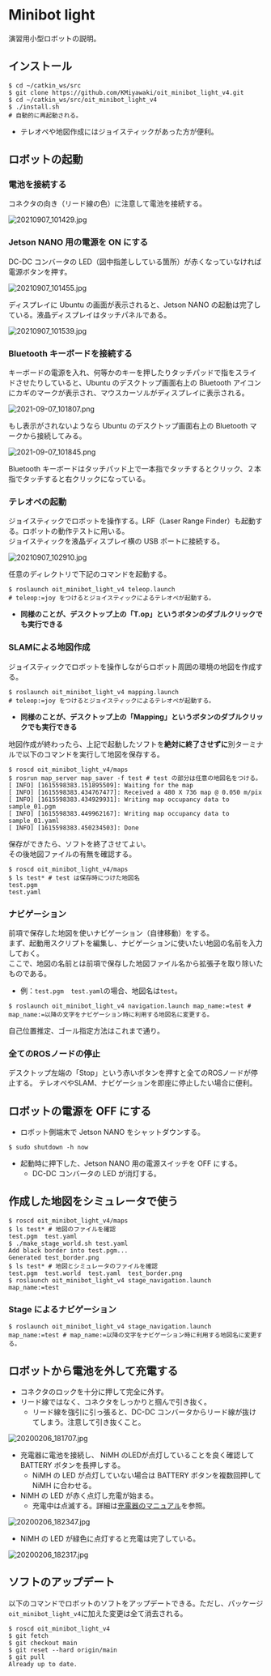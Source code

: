 # Minibot light

演習用小型ロボットの説明。

## インストール

```shell
$ cd ~/catkin_ws/src
$ git clone https://github.com/KMiyawaki/oit_minibot_light_v4.git
$ cd ~/catkin_ws/src/oit_minibot_light_v4
$ ./install.sh
# 自動的に再起動される。
```

- テレオペや地図作成にはジョイスティックがあった方が便利。

## ロボットの起動

### 電池を接続する

コネクタの向き（リード線の色）に注意して電池を接続する。

![20210907_101429.jpg](./images/20210907_101429.jpg)

### Jetson NANO 用の電源を ON にする

DC-DC コンバータの LED（図中指差ししている箇所）が赤くなっていなければ電源ボタンを押す。

![20210907_101455.jpg](./images/20210907_101455.jpg)

ディスプレイに Ubuntu の画面が表示されると、Jetson NANO の起動は完了している。液晶ディスプレイはタッチパネルである。

![20210907_101539.jpg](./images/20210907_101539.jpg)

### Bluetooth キーボードを接続する

キーボードの電源を入れ、何等かのキーを押したりタッチパッドで指をスライドさせたりしていると、Ubuntu のデスクトップ画面右上の Bluetooth アイコンにカギのマークが表示され、マウスカーソルがディスプレイに表示される。

![2021-09-07_101807.png](./images/2021-09-07_101807.png)

もし表示がされないようなら Ubuntu のデスクトップ画面右上の Bluetooth マークから接続してみる。

![2021-09-07_101845.png](./images/2021-09-07_101845.png)

Bluetooth キーボードはタッチパッド上で一本指でタッチするとクリック、２本指でタッチすると右クリックになっている。

### テレオペの起動

ジョイスティックでロボットを操作する。LRF（Laser Range Finder）も起動する。ロボットの動作テストに用いる。  
ジョイスティックを液晶ディスプレイ横の USB ポートに接続する。

![20210907_102910.jpg](./images/20210907_102910.jpg)

任意のディレクトリで下記のコマンドを起動する。

```shell
$ roslaunch oit_minibot_light_v4 teleop.launch
# teleop:=joy をつけるとジョイスティックによるテレオペが起動する。
```

- **同様のことが、デスクトップ上の「T.op」というボタンのダブルクリックでも実行できる**

### SLAMによる地図作成

ジョイスティックでロボットを操作しながらロボット周囲の環境の地図を作成する。

```shell
$ roslaunch oit_minibot_light_v4 mapping.launch
# teleop:=joy をつけるとジョイスティックによるテレオペが起動する。
```

- **同様のことが、デスクトップ上の「Mapping」というボタンのダブルクリックでも実行できる**

地図作成が終わったら、上記で起動したソフトを**絶対に終了させずに**別ターミナルで以下のコマンドを実行して地図を保存する。

```shell
$ roscd oit_minibot_light_v4/maps
$ rosrun map_server map_saver -f test # test の部分は任意の地図名をつける。
[ INFO] [1615598383.151895509]: Waiting for the map
[ INFO] [1615598383.434767477]: Received a 480 X 736 map @ 0.050 m/pix
[ INFO] [1615598383.434929931]: Writing map occupancy data to sample_01.pgm
[ INFO] [1615598383.449962167]: Writing map occupancy data to sample_01.yaml
[ INFO] [1615598383.450234503]: Done
```

保存ができたら、ソフトを終了させてよい。  
その後地図ファイルの有無を確認する。

```shell
$ roscd oit_minibot_light_v4/maps
$ ls test* # test は保存時につけた地図名
test.pgm
test.yaml
```

### ナビゲーション

前項で保存した地図を使いナビゲーション（自律移動）をする。  
まず、起動用スクリプトを編集し、ナビゲーションに使いたい地図の名前を入力しておく。  
ここで、地図の名前とは前項で保存した地図ファイル名から拡張子を取り除いたものである。

- 例：`test.pgm  test.yaml`の場合、地図名は`test`。

```shell
$ roslaunch oit_minibot_light_v4 navigation.launch map_name:=test # map_name:=以降の文字をナビゲーション時に利用する地図名に変更する。
```

自己位置推定、ゴール指定方法はこれまで通り。

### 全てのROSノードの停止

デスクトップ左端の「Stop」という赤いボタンを押すと全てのROSノードが停止する。
テレオペやSLAM、ナビゲーションを即座に停止したい場合に便利。

## ロボットの電源を OFF にする

- ロボット側端末で Jetson NANO をシャットダウンする。

```shell
$ sudo shutdown -h now
```

- 起動時に押下した、Jetson NANO 用の電源スイッチを OFF にする。
  - DC-DC コンバータの LED が消灯する。

## 作成した地図をシミュレータで使う

```shell
$ roscd oit_minibot_light_v4/maps
$ ls test* # 地図のファイルを確認
test.pgm  test.yaml
$ ./make_stage_world.sh test.yaml
Add black border into test.pgm... 
Generated test_border.png
$ ls test* # 地図とシミュレータのファイルを確認
test.pgm  test.world  test.yaml  test_border.png
$ roslaunch oit_minibot_light_v4 stage_navigation.launch map_name:=test
```

### Stage によるナビゲーション

```shell
$ roslaunch oit_minibot_light_v4 stage_navigation.launch map_name:=test # map_name:=以降の文字をナビゲーション時に利用する地図名に変更する。
```

## ロボットから電池を外して充電する

- コネクタのロックを十分に押して完全に外す。
- リード線ではなく、コネクタをしっかりと掴んで引き抜く。
  - リード線を強引に引っ張ると、DC-DC コンバータからリード線が抜けてしまう。注意して引き抜くこと。

![20200206_181707.jpg](./images/20200206_181707.jpg)

- 充電器に電池を接続し、 NiMH のLEDが点灯していることを良く確認して BATTERY ボタンを長押しする。
  - NiMH の LED が点灯していない場合は BATTERY ボタンを複数回押して NiMH に合わせる。
- NiMH の LED が赤く点灯し充電が始まる。
  - 充電中は点滅する。詳細は[充電器のマニュアル](https://hitecrcd.co.jp/download/x1nano-jpn/)を参照。

![20200206_182347.jpg](./images/20200206_182347.jpg)

- NiMH の LED が緑色に点灯すると充電は完了している。

![20200206_182317.jpg](./images/20200206_182317.jpg)

## ソフトのアップデート

以下のコマンドでロボットのソフトをアップデートできる。ただし、パッケージ`oit_minibot_light_v4`に加えた変更は全て消去される。

```shell
$ roscd oit_minibot_light_v4
$ git fetch
$ git checkout main
$ git reset --hard origin/main
$ git pull
Already up to date.
```
